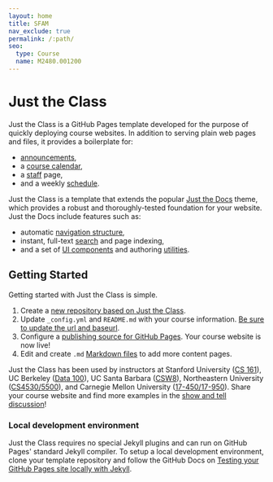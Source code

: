 ```yaml
---
layout: home
title: SFAM
nav_exclude: true
permalink: /:path/
seo:
  type: Course
  name: M2480.001200 
---
```


# Just the Class

Just the Class is a GitHub Pages template developed for the purpose of quickly deploying course websites. In addition to serving plain web pages and files, it provides a boilerplate for:

- [announcements](announcements.md),
- a [course calendar](calendar.md),
- a [staff](staff.md) page,
- and a weekly [schedule](schedule.md).

Just the Class is a template that extends the popular [Just the Docs](https://github.com/just-the-docs/just-the-docs) theme, which provides a robust and thoroughly-tested foundation for your website. Just the Docs include features such as:

- automatic [navigation structure](https://just-the-docs.github.io/just-the-docs/docs/navigation-structure/),
- instant, full-text [search](https://just-the-docs.github.io/just-the-docs/docs/search/) and page indexing,
- and a set of [UI components](https://just-the-docs.github.io/just-the-docs/docs/ui-components) and authoring [utilities](https://just-the-docs.github.io/just-the-docs/docs/utilities).

## Getting Started

Getting started with Just the Class is simple.

1. Create a [new repository based on Just the Class](https://github.com/kevinlin1/just-the-class/generate).
1. Update `_config.yml` and `README.md` with your course information. [Be sure to update the url and baseurl](https://mademistakes.com/mastering-jekyll/site-url-baseurl/).
1. Configure a [publishing source for GitHub Pages](https://help.github.com/en/articles/configuring-a-publishing-source-for-github-pages). Your course website is now live!
1. Edit and create `.md` [Markdown files](https://guides.github.com/features/mastering-markdown/) to add more content pages.

Just the Class has been used by instructors at Stanford University ([CS 161](https://stanford-cs161.github.io/winter2021/)), UC Berkeley ([Data 100](https://ds100.org/fa21/)), UC Santa Barbara ([CSW8](https://ucsb-csw8.github.io/s22/)), Northeastern University ([CS4530/5500](https://neu-se.github.io/CS4530-CS5500-Spring-2021/)), and Carnegie Mellon University ([17-450/17-950](https://cmu-crafting-software.github.io/)). Share your course website and find more examples in the [show and tell discussion](https://github.com/kevinlin1/just-the-class/discussions/categories/show-and-tell)!

### Local development environment

Just the Class requires no special Jekyll plugins and can run on GitHub Pages' standard Jekyll compiler. To setup a local development environment, clone your template repository and follow the GitHub Docs on [Testing your GitHub Pages site locally with Jekyll](https://docs.github.com/en/pages/setting-up-a-github-pages-site-with-jekyll/testing-your-github-pages-site-locally-with-jekyll).
